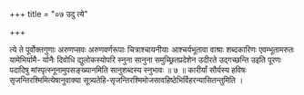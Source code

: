 +++
title = "०७ उदु त्ये"

+++

त्ये ते पूर्वोक्तगुणाः अरुणप्सवः अरुणवर्णरूपाः चित्राश्चायनीयाः आश्चर्यभूतावा वाश्राः शब्दकारिणः एवम्भूतामरुतः यामेभिर्यामै- र्यानैः दिवोधि द्युलोकस्योपरि स्नुना सानुना समुच्छ्रितप्रदेशेन उदीरते उद्गच्छन्ति उइति पूरणः पदादिषु मांस्पृत्स्नूनामुपसङ्ख्यानमिति सानुशब्दस्य स्नुभावः ॥ ७ ॥ कारीर्यां सौर्यस्य हविषः सृजन्तिरश्मिमित्येषानुवाक्या सूत्र्यतेहि-सृजन्तिरश्मिमोजसावहिष्ठेभिर्विहरन्यासितन्तुमिति ।